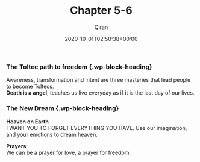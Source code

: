 ﻿---
title: Chapter 5-6
author: Qiran
type: post
date: 2020-10-01T02:50:38+00:00
aliases: ["/chapter-5-6/"]
tags:
  - The Four Agreements

---
### The Toltec path to freedom {.wp-block-heading}

Awareness, transformation and intent are three masteries that lead people to become Toltecs.  
**Death is a angel**, teaches us live everyday as if it is the last day of our lives.

### The New Dream {.wp-block-heading}

**Heaven on Earth**  
I WANT YOU TO FORGET EVERYTHING YOU HAVE. Use our imagination, and your emotions to dream heaven.

**Prayers**  
We can be a prayer for love, a prayer for freedom.
